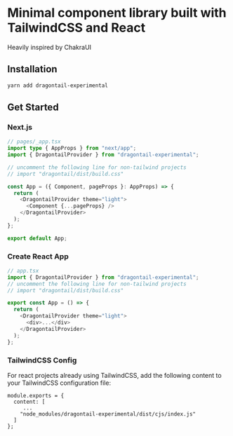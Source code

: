 # Minimal component library built with TailwindCSS and React

Heavily inspired by ChakraUI

## Installation

```bash
yarn add dragontail-experimental
```

## Get Started

### Next.js

```typescript
// pages/_app.tsx
import type { AppProps } from "next/app";
import { DragontailProvider } from "dragontail-experimental";

// uncomment the following line for non-tailwind projects
// import "dragontail/dist/build.css"

const App = ({ Component, pageProps }: AppProps) => {
  return (
    <DragontailProvider theme="light">
      <Component {...pageProps} />
    </DragontailProvider>
  );
};

export default App;
```

### Create React App

```typescript
// app.tsx
import { DragontailProvider } from "dragontail-experimental";
// uncomment the following line for non-tailwind projects
// import "dragontail/dist/build.css"

export const App = () => {
  return (
    <DragontailProvider theme="light">
      <div>...</div>
    </DragontailProvider>
  );
};
```

### TailwindCSS Config

For react projects already using TailwindCSS, add the following content to your TailwindCSS configuration file:

```
module.exports = {
  content: [
     ...
    "node_modules/dragontail-experimental/dist/cjs/index.js"
  ]
};
```
